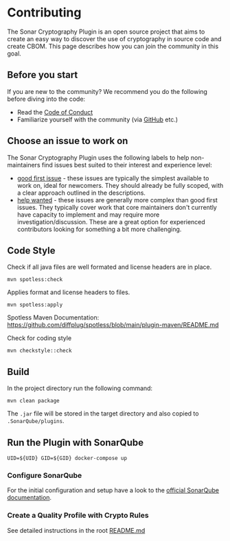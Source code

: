 # Contributing

The Sonar Cryptography Plugin is an open source project that aims to create 
an easy way to discover the use of cryptography in source code and create CBOM. 
This page describes how you can join the community in this goal.

## Before you start

If you are new to the community? We recommend you do the following before diving into the code:

* Read the [Code of Conduct](https://github.com/IBM/sonar-cryptography/blob/main/CODE_OF_CONDUCT.md)
* Familiarize yourself with the community (via [GitHub](https://github.com/IBM/sonar-cryptography/discussions) etc.)

## Choose an issue to work on
The Sonar Cryptography Plugin uses the following labels to help non-maintainers find issues best suited to their interest and experience level:

* [good first issue](https://github.com/IBM/sonar-cryptography/issues?q=is%3Aissue+is%3Aopen+label%3A%22good+first+issue%22) - these issues are typically the simplest available to work on, ideal for newcomers. They should already be fully scoped, with a clear approach outlined in the descriptions.
* [help wanted](https://github.com/IBM/sonar-cryptography/issues?q=is%3Aopen+is%3Aissue+label%3A%22help+wanted%22) - these issues are generally more complex than good first issues. They typically cover work that core maintainers don't currently have capacity to implement and may require more investigation/discussion. These are a great option for experienced contributors looking for something a bit more challenging.

## Code Style

Check if all java files are well formated and license headers are in place.
```shell
mvn spotless:check
```
Applies format and license headers to files.
```shell
mvn spotless:apply
```
Spotless Maven Documentation: https://github.com/diffplug/spotless/blob/main/plugin-maven/README.md

Check for coding style
```shell
mvn checkstyle::check
```

## Build

In the project directory run the following command:
```shell
mvn clean package
```
The `.jar` file will be stored in the target directory and also copied to
`.SonarQube/plugins`.


## Run the Plugin with SonarQube

```shell
UID=${UID} GID=${GID} docker-compose up
```

### Configure SonarQube

For the initial configuration and setup have a look to the [official SonarQube documentation](https://docs.sonarqube.org/latest/try-out-sonarqube/).

### Create a Quality Profile with Crypto Rules

See detailed instructions in the root [README.md](./README.md#create-a-quality-profile-with-crypto-rules)

